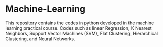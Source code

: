 # Machine-Learning
This repository contains the codes in python developed in the machine learning practical course. Codes such as linear Regression, K Nearest Neighbors, Support Vector Machines (SVM), Flat Clustering, Hierarchical Clustering, and Neural Networks. 
